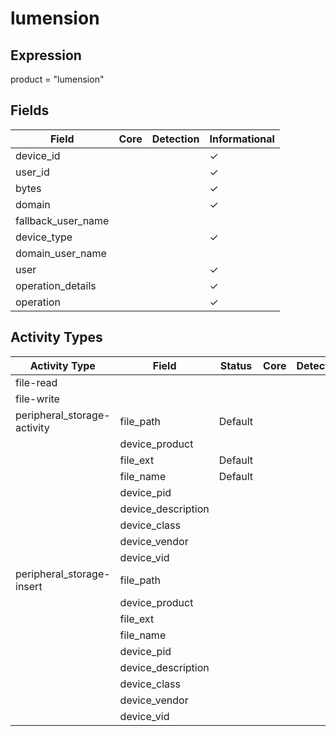 lumension
=========

Expression
----------

product = "lumension"

Fields
------

| Field              | Core | Detection | Informational |
| ------------------ | ---- | --------- | ------------- |
| device_id          |      |           | &#10003;      |
| user_id            |      |           | &#10003;      |
| bytes              |      |           | &#10003;      |
| domain             |      |           | &#10003;      |
| fallback_user_name |      |           |               |
| device_type        |      |           | &#10003;      |
| domain_user_name   |      |           |               |
| user               |      |           | &#10003;      |
| operation_details  |      |           | &#10003;      |
| operation          |      |           | &#10003;      |

Activity Types
--------------

| Activity Type               | Field              | Status  | Core | Detection | Informational |
| --------------------------- | ------------------ | ------- | ---- | --------- | ------------- |
| file-read                   |                    |         |      |           |               |
| file-write                  |                    |         |      |           |               |
| peripheral_storage-activity | file_path          | Default |      |           | &#10003;      |
|                             | device_product     |         |      |           | &#10003;      |
|                             | file_ext           | Default |      |           | &#10003;      |
|                             | file_name          | Default |      |           | &#10003;      |
|                             | device_pid         |         |      |           | &#10003;      |
|                             | device_description |         |      |           | &#10003;      |
|                             | device_class       |         |      |           | &#10003;      |
|                             | device_vendor      |         |      |           | &#10003;      |
|                             | device_vid         |         |      |           | &#10003;      |
| peripheral_storage-insert   | file_path          |         |      |           |               |
|                             | device_product     |         |      |           | &#10003;      |
|                             | file_ext           |         |      |           |               |
|                             | file_name          |         |      |           |               |
|                             | device_pid         |         |      |           | &#10003;      |
|                             | device_description |         |      |           | &#10003;      |
|                             | device_class       |         |      |           | &#10003;      |
|                             | device_vendor      |         |      |           | &#10003;      |
|                             | device_vid         |         |      |           | &#10003;      |

